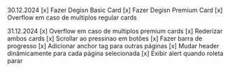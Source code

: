 30.12.2024
    [x] Fazer Degisn Basic Card 
    [x] Fazer Degisn Premium Card
    [x] Overflow em caso de multiplos regular cards

31.12.2024
    [x] Overflow em caso de multiplos premium cards
    [x] Rederizar ambos cards
    [x] Scrollar ao pressinao em botões
    [x] Fazer barra de progresso
    [x] Adicionar anchor tag para outras páginas
    [x] Mudar header dinâmicamente para cada página selecionada
    [x] Exibir alert quando roleta parar